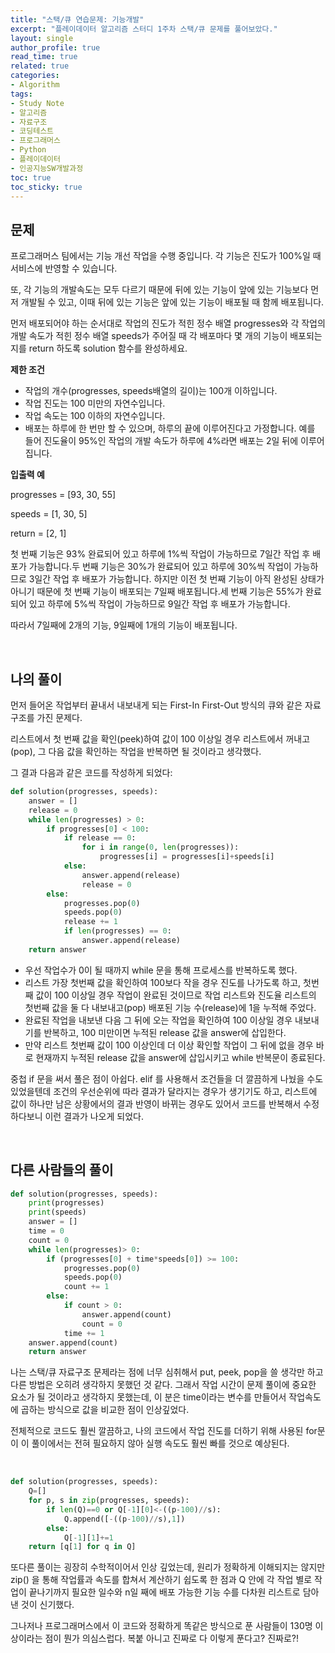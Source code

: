```yaml
---
title: "스택/큐 연습문제: 기능개발"
excerpt: "플레이데이터 알고리즘 스터디 1주차 스택/큐 문제를 풀어보았다."
layout: single
author_profile: true
read_time: true
related: true
categories:
- Algorithm
tags:
- Study Note
- 알고리즘
- 자료구조
- 코딩테스트
- 프로그래머스
- Python
- 플레이데이터
- 인공지능SW개발과정
toc: true
toc_sticky: true
---
```




## **문제**

프로그래머스 팀에서는 기능 개선 작업을 수행 중입니다. 각 기능은 진도가 100%일 때 서비스에 반영할 수 있습니다.

또, 각 기능의 개발속도는 모두 다르기 때문에 뒤에 있는 기능이 앞에 있는 기능보다 먼저 개발될 수 있고, 이때 뒤에 있는 기능은 앞에 있는 기능이 배포될 때 함께 배포됩니다.

먼저 배포되어야 하는 순서대로 작업의 진도가 적힌 정수 배열 progresses와 각 작업의 개발 속도가 적힌 정수 배열 speeds가 주어질 때 각 배포마다 몇 개의 기능이 배포되는지를 return 하도록 solution 함수를 완성하세요.

**제한 조건**

- 작업의 개수(progresses, speeds배열의 길이)는 100개 이하입니다.
- 작업 진도는 100 미만의 자연수입니다.
- 작업 속도는 100 이하의 자연수입니다.
- 배포는 하루에 한 번만 할 수 있으며, 하루의 끝에 이루어진다고 가정합니다. 예를 들어 진도율이 95%인 작업의 개발 속도가 하루에 4%라면 배포는 2일 뒤에 이루어집니다.

**입출력 예**

progresses = [93, 30, 55]

speeds = [1, 30, 5]

return = [2, 1]

첫 번째 기능은 93% 완료되어 있고 하루에 1%씩 작업이 가능하므로 7일간 작업 후 배포가 가능합니다.두 번째 기능은 30%가 완료되어 있고 하루에 30%씩 작업이 가능하므로 3일간 작업 후 배포가 가능합니다. 하지만 이전 첫 번째 기능이 아직 완성된 상태가 아니기 때문에 첫 번째 기능이 배포되는 7일째 배포됩니다.세 번째 기능은 55%가 완료되어 있고 하루에 5%씩 작업이 가능하므로 9일간 작업 후 배포가 가능합니다.

따라서 7일째에 2개의 기능, 9일째에 1개의 기능이 배포됩니다.

<br>

## **나의 풀이**

먼저 들어온 작업부터 끝내서 내보내게 되는 First-In First-Out 방식의 큐와 같은 자료구조를 가진 문제다.

리스트에서 첫 번째 값을 확인(peek)하여 값이 100 이상일 경우 리스트에서 꺼내고(pop), 그 다음 값을 확인하는 작업을 반복하면 될 것이라고 생각했다.

그 결과 다음과 같은 코드를 작성하게 되었다:

```python
def solution(progresses, speeds):
    answer = []
    release = 0
    while len(progresses) > 0:
        if progresses[0] < 100:
            if release == 0:
                for i in range(0, len(progresses)):
                    progresses[i] = progresses[i]+speeds[i]
            else:
                answer.append(release)
                release = 0
        else:
            progresses.pop(0)
            speeds.pop(0)
            release += 1
            if len(progresses) == 0:
                answer.append(release)
    return answer
```

- 우선 작업수가 0이 될 때까지 while 문을 통해 프로세스를 반복하도록 했다.
- 리스트 가장 첫번째 값을 확인하여 100보다 작을 경우 진도를 나가도록 하고, 첫번째 값이 100 이상일 경우 작업이 완료된 것이므로 작업 리스트와 진도율 리스트의 첫번째 값을 둘 다 내보내고(pop) 배포된 기능 수(release)에 1을 누적해 주었다.
- 완료된 작업을 내보낸 다음 그 뒤에 오는 작업을 확인하여 100 이상일 경우 내보내기를 반복하고, 100 미만이면 누적된 release 값을 answer에 삽입한다.
- 만약 리스트 첫번째 값이 100 이상인데 더 이상 확인할 작업이 그 뒤에 없을 경우 바로 현재까지 누적된 release 값을 answer에 삽입시키고 while 반복문이 종료된다.

중첩 if 문을 써서 풀은 점이 아쉽다. elif 를 사용해서 조건들을 더 깔끔하게 나눴을 수도 있었을텐데 조건의 우선순위에 따라 결과가 달라지는 경우가 생기기도 하고, 리스트에 값이 하나만 남은 상황에서의 결과 반영이 바뀌는 경우도 있어서 코드를 반복해서 수정하다보니 이런 결과가 나오게 되었다.

<br>

## 다른 사람들의 풀이

```python
def solution(progresses, speeds):
    print(progresses)
    print(speeds)
    answer = []
    time = 0
    count = 0
    while len(progresses)> 0:
        if (progresses[0] + time*speeds[0]) >= 100:
            progresses.pop(0)
            speeds.pop(0)
            count += 1
        else:
            if count > 0:
                answer.append(count)
                count = 0
            time += 1
    answer.append(count)
    return answer
```

나는 스택/큐 자료구조 문제라는 점에 너무 심취해서 put, peek, pop을 쓸 생각만 하고 다른 방법은 오히려 생각하지 못했던 것 같다. 그래서 작업 시간이 문제 풀이에 중요한 요소가 될 것이라고 생각하지 못했는데, 이 분은 time이라는 변수를 만들어서 작업속도에 곱하는 방식으로 값을 비교한 점이 인상깊었다.

전체적으로 코드도 훨씬 깔끔하고, 나의 코드에서 작업 진도를 더하기 위해 사용된 for문이 이 풀이에서는 전혀 필요하지 않아 실행 속도도 훨씬 빠를 것으로 예상된다.

<br>

```python
def solution(progresses, speeds):
    Q=[]
    for p, s in zip(progresses, speeds):
        if len(Q)==0 or Q[-1][0]<-((p-100)//s):
            Q.append([-((p-100)//s),1])
        else:
            Q[-1][1]+=1
    return [q[1] for q in Q]
```

또다른 풀이는 굉장히 수학적이어서 인상 깊었는데, 원리가 정확하게 이해되지는 않지만 zip() 을 통해 작업률과 속도를 합쳐서 계산하기 쉽도록 한 점과 Q 안에 각 작업 별로 작업이 끝나기까지 필요한 일수와 n일 째에 배포 가능한 기능 수를 다차원 리스트로 담아 낸 것이 신기했다.

그나저나 프로그래머스에서 이 코드와 정확하게 똑같은 방식으로 푼 사람들이 130명 이상이라는 점이 뭔가 의심스럽다. 복붙 아니고 진짜로 다 이렇게 푼다고? 진짜로?!
